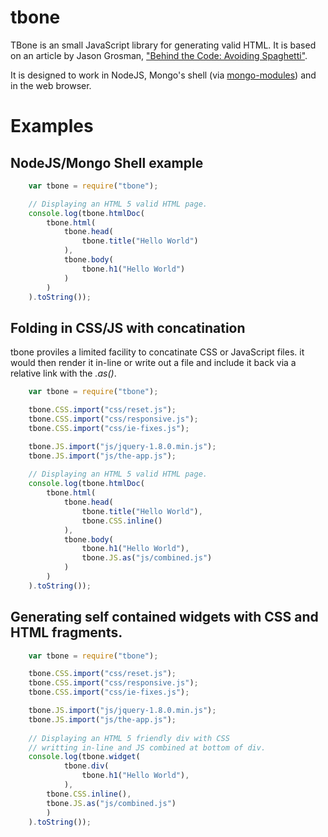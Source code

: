 tbone
=====

TBone is an small JavaScript library for generating valid HTML. It is based
on an article by Jason Grosman, ["Behind the Code: Avoiding Spaghetti"](http://www.npr.org/blogs/inside/2011/02/02/126312263/behind-the-code-avoiding-spaghetti-html).

It is designed to work in NodeJS, Mongo's shell (via [mongo-modules](https://github.com/rsdoiel/mongo-modules.git))
and in the web browser.

# Examples

## NodeJS/Mongo Shell example

```JavaScript
	var tbone = require("tbone");

	// Displaying an HTML 5 valid HTML page.
	console.log(tbone.htmlDoc(
		tbone.html(
			tbone.head(
				tbone.title("Hello World")
			),
			tbone.body(
				tbone.h1("Hello World")
			)
		)
	).toString());
```

## Folding in CSS/JS with concatination

tbone proviles a limited facility to concatinate CSS or JavaScript files.
it would then render it in-line or write out a file and include it back via
a relative link with the _.as()_.

```JavaScript
	var tbone = require("tbone");

	tbone.CSS.import("css/reset.js");
	tbone.CSS.import("css/responsive.js");
	tbone.CSS.import("css/ie-fixes.js");

	tbone.JS.import("js/jquery-1.8.0.min.js");
	tbone.JS.import("js/the-app.js");
	
	// Displaying an HTML 5 valid HTML page.
	console.log(tbone.htmlDoc(
		tbone.html(
			tbone.head(
				tbone.title("Hello World"),
				tbone.CSS.inline()
			),
			tbone.body(
				tbone.h1("Hello World"),
				tbone.JS.as("js/combined.js")	
			)
		)
	).toString());
```

## Generating self contained widgets with CSS and HTML fragments.

```JavaScript
	var tbone = require("tbone");

	tbone.CSS.import("css/reset.js");
	tbone.CSS.import("css/responsive.js");
	tbone.CSS.import("css/ie-fixes.js");

	tbone.JS.import("js/jquery-1.8.0.min.js");
	tbone.JS.import("js/the-app.js");
	
	// Displaying an HTML 5 friendly div with CSS
	// writting in-line and JS combined at bottom of div.
	console.log(tbone.widget(
			tbone.div(
				tbone.h1("Hello World"),
			),
		tbone.CSS.inline(),
		tbone.JS.as("js/combined.js")	
		)
	).toString());
```



